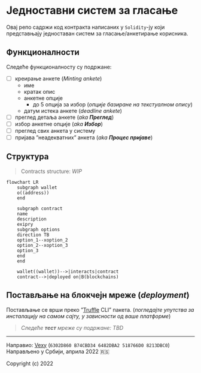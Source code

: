 # Једноставни систем за гласање
Овај репо садржи код контракта написаних у `Solidity`-ју који представњају једноставан систем за гласање/анкетирање корисника.

## Функционалности
Следеће функционалносту су подржане:
  - [ ] креирање анкете (_Minting ankete_)
    - име
    - кратак опис
    - анкетне опције
        - до 5 опција за избор (_опције базиране на текстуалном опису_)
    - датум истека анкете (_deadline ankete_)
  - [ ] преглед детаља анкете (_aka **Преглед**_)
  - [ ] избор анкетне опције (_aka **Избор**_)
  - [ ] преглед свих анкета у систему
  - [ ] пријава ”неадекватних” анкета (_aka **Процес пријаве**_)

## Структура
> Contracts structure: _WIP_
```mermaid
flowchart LR
    subgraph wallet
    o((address))
    end

    subgraph contract
    name
    description
    exipry
    subgraph options
    direction TB
    option_1--xoption_2
    option_2--xoption_3
    option_3
    end
    end

    wallet((wallet))-->|interacts|contract
    contract-->|deployed on|B(blockchains)
```

## Постављање на блокчејн мреже (_deployment_)
Постављање се врши преко ”[Truffle](https://trufflesuite.com/) CLI” пакета. (_погледајте упутства за инсталацију на самом сајту, у зависности од ваше платформе_)

> _Следеће **тест** мреже су подржане: TBD_

---
Направио: [Vexy](https://github.com/vexy) (`6302D860 B74CBD34 6482DBA2 518766D0 8213DBC0`)  
Направљено у Србији, априла 2022 🇷🇸  

Copyright (c) 2022  
